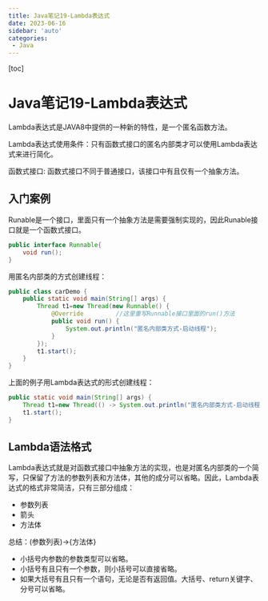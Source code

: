 ```yaml
---
title: Java笔记19-Lambda表达式
date: 2023-06-16
sidebar: 'auto'
categories: 
 - Java
---
```


[toc]

# Java笔记19-Lambda表达式

Lambda表达式是JAVA8中提供的一种新的特性，是一个匿名函数方法。

Lambda表达式使用条件：只有函数式接口的匿名内部类才可以使用Lambda表达式来进行简化。

函数式接口: 函数式接口不同于普通接口，该接口中有且仅有一个抽象方法。

## 入门案例

Runable是一个接口，里面只有一个抽象方法是需要强制实现的，因此Runable接口就是一个函数式接口。
```java
public interface Runnable{
    void run();
}
```

用匿名内部类的方式创建线程：
```java
public class carDemo {
    public static void main(String[] args) {
        Thread t1=new Thread(new Runnable() {
            @Override         //这里重写Runnable接口里面的run()方法
            public void run() {
                System.out.println("匿名内部类方式-启动线程");
            }
        });
        t1.start();
    }
}
```

上面的例子用Lambda表达式的形式创建线程：
```java
public static void main(String[] args) {
    Thread t1=new Thread(() -> System.out.println("匿名内部类方式-启动线程"));
    t1.start();
}
```

## Lambda语法格式

Lambda表达式就是对函数式接口中抽象方法的实现，也是对匿名内部类的一个简写，只保留了方法的参数列表和方法体，其他的成分可以省略。因此，Lambda表达式的格式非常简洁，只有三部分组成：
* 参数列表
* 箭头
* 方法体

总结：(参数列表)->{方法体}
* 小括号内参数的参数类型可以省略。
* 小括号有且只有一个参数，则小括号可以直接省略。
* 如果大括号有且只有一个语句，无论是否有返回值。大括号、return关键字、分号可以省略。